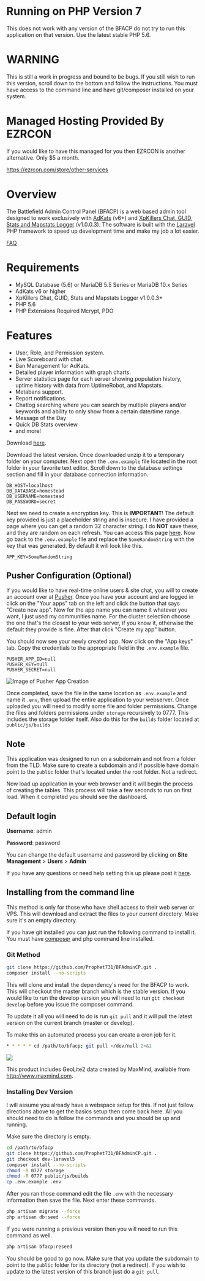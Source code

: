# Running on PHP Version 7
This does not work with any version of the BFACP do not try to run this application on that version. Use the latest stable PHP 5.6.

# WARNING
This is still a work in progress and bound to be bugs. If you still wish to run this version, scroll down to the bottom and follow the instructions. You must have access to the command line and have git/composer installed on your system.

# Managed Hosting Provided By EZRCON

If you would like to have this managed for you then EZRCON is another alternative. Only $5 a month. 

https://ezrcon.com/store/other-services

# Overview
The Battlefield Admin Control Panel (BFACP) is a web based admin tool designed to work exclusively with [AdKats](https://myrcon.net/topic/459-advanced-in-game-admin-and-ban-enforcer-adkats) (v6+) and [XpKillers Chat, GUID, Stats and Mapstats Logger](https://myrcon.net/topic/162-chat-guid-stats-and-mapstats-logger-1003) (v1.0.0.3). The software is built with the [Laravel](http://laravel.com/) PHP framework to speed up development time and make my job a lot easier.

[FAQ](https://github.com/Prophet731/BFAdminCP/wiki/FAQ)

# Requirements

* MySQL Database (5.6) or MariaDB 5.5 Series or MariaDB 10.x Series
* AdKats v6 or higher
* XpKillers Chat, GUID, Stats and Mapstats Logger v1.0.0.3+
* PHP 5.6
* PHP Extensions Required Mcrypt, PDO

# Features

* User, Role, and Permission system.
* Live Scoreboard with chat.
* Ban Management for AdKats.
* Detailed player information with graph charts.
* Server statistics page for each server showing population history, uptime history with data from UptimeRobot, and Mapstats.
* Metabans support.
* Report notifications.
* Chatlog searching where you can search by multiple players and/or keywords and ability to only show from a certain date/time range.
* Message of the Day
* Quick DB Stats overview
* and more!

Download [here](https://myrcon.net/topic/452-battlefield-admin-control-panel-bfacp/).

Download the latest version. Once downloaded unzip it to a temporary folder on your computer. Next open the `.env.example` file located in the root folder in your favorite text editor. Scroll down to the database settings section and fill in your database connection information.

```
DB_HOST=localhost
DB_DATABASE=homestead
DB_USERNAME=homestead
DB_PASSWORD=secret
```

Next we need to create a encryption key. This is **IMPORTANT**! The default key provided is just a placeholder string and is insecure. I have provided a page where you can get a random 32 character string. I do **NOT** save these, and they are random on each refresh. You can access this page [here](https://randomkeygen.com/#ci_key). Now go back to the `.env.example` file and replace the `SomeRandomString` with the key that was generated. By default it will look like this.

```
APP_KEY=SomeRandomString
```

## Pusher Configuration (Optional)

If you would like to have real-time online users & site chat, you will to create an account over at [Pusher](https://pusher.com/signup). Once you have your account and are logged in click on the "Your apps" tab on the left and click the button that says "Create new app". Now for the app name you can name it whatever you want, I just used my communities name. For the cluster selection choose the one that's the closest to your web server, if you know it, otherwise the default they provide is fine. After that click "Create my app" button.

You should now see your newly created app. Now click on the "App keys" tab. Copy the credentials to the appropriate field in the `.env.example` file.

```
PUSHER_APP_ID=null
PUSHER_KEY=null
PUSHER_SECRET=null
```

![Image of Pusher App Creation](https://i.gyazo.com/e803be53c8e1f7029cf9683a0f3aaaad.png)

Once completed, save the file in the same location as `.env.example` and name it `.env`, then upload the entire application to your webserver. Once uploaded you will need to modify some file and folder permissions. Change the files and folders permissions under `storage` recursively to 0777. This includes the storage folder itself. Also do this for the `builds` folder located at `public/js/builds`

## Note
This application was designed to run on a subdomain and not from a folder from the TLD. Make sure to create a subdomain and if possible have domain point to the `public` folder that's located under the root folder. Not a redirect.

Now load up application in your web browser and it will begin the process of creating the tables. This process will take a few seconds to run on first load. When it completed you should see the dashboard.

## Default login

**Username**: admin

**Password**: password

You can change the default username and password by clicking on **Site Management** > **Users** > **Admin**

If you have any questions or need help setting this up please post it [here](https://myrcon.net/topic/452-battlefield-admin-control-panel-bfacp/).

## Installing from the command line

This method is only for those who have shell access to their web server or VPS. This will download and extract the files to your current directory. Make sure it's an empty directory.

If you have git installed you can just run the following command to install it. You must have [composer](https://getcomposer.org/doc/00-intro.md) and php command line installed.

### Git Method

```bash
git clone https://github.com/Prophet731/BFAdminCP.git .
composer install --no-scripts
```

This will clone and install the dependency's need for the BFACP to work. This will checkout the master branch which is the stable version. If you would like to run the develop version you will need to run `git checkout develop` before you issue the composer command.

To update it all you will need to do is run `git pull` and it will pull the latest version on the current branch (master or develop).

To make this an automated process you can create a cron job for it.

```bash
* * * * * cd /path/to/bfacp; git pull >/dev/null 2>&1
```

<a href="https://goo.gl/8BlTk2" target="_blank"><img src="https://raw.githubusercontent.com/ColColonCleaner/AdKats/master/images/AdKats_Docs_Donate.jpg"></a>

This product includes GeoLite2 data created by MaxMind, available from
http://www.maxmind.com.

### Installing Dev Version

I will assume you already have a webspace setup for this. If not just follow directions above to get the basics setup then come back here. All you should need to do is follow the commands and you should be up and running.

Make sure the directory is empty.
```bash
cd /path/to/bfacp
git clone https://github.com/Prophet731/BFAdminCP.git .
git checkout dev-laravel5
composer install --no-scripts
chmod -R 0777 storage
chmod -R 0777 public/js/builds
cp .env.example .env
```

After you ran those command edit the file `.env` with the necessary information then save the file. Next enter these commands.

```bash
php artisan migrate --force
php artisan db:seed --force
```

If you were running a previous version then you will need to run this command as well.
```bash
php artisan bfacp:reseed
```

You should be good to go now. Make sure that you update the subdomain to point to the `public` folder for its directory (not a redirect). If you wish to update to the latest version of this branch just do a `git pull`.
